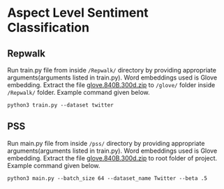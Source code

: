 # Aspect Level Sentiment Classification
## Repwalk
Run train.py file from inside `/Repwalk/` directory by providing appropriate arguments(arguments listed in train.py). Word embeddings used is Glove embedding. Extract the file [glove.840B.300d.zip](http://nlp.stanford.edu/data/wordvecs/glove.840B.300d.zip) to `/glove/` folder inside `/Repwalk/` folder. Example command given below.
```
python3 train.py --dataset twitter
```


## PSS
Run main.py file from inside `/pss/` directory by providing appropriate arguments(arguments listed in train.py). Word embeddings used is Glove embedding. Extract the file [glove.840B.300d.zip](http://nlp.stanford.edu/data/wordvecs/glove.840B.300d.zip) to root folder of project. Example command given below.
```
python3 main.py --batch_size 64 --dataset_name Twitter --beta .5
```

